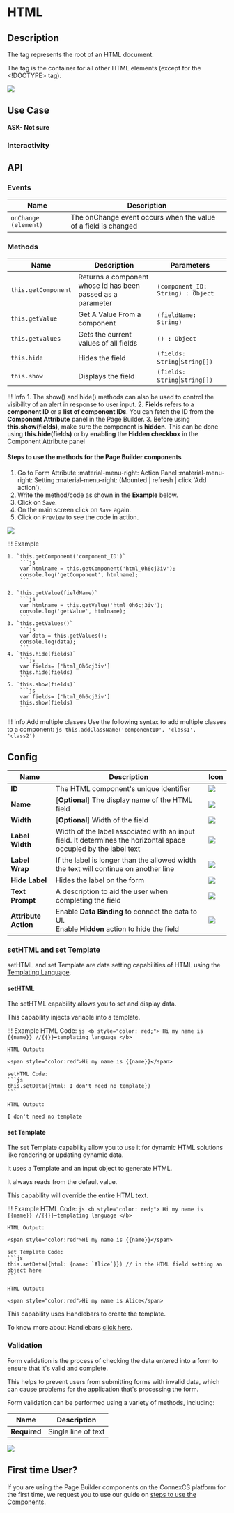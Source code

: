 # HTML

## Description

The <html> tag represents the root of an HTML document.

The <html> tag is the container for all other HTML elements (except for the <!DOCTYPE> tag).

<img src= "/apps/components/img/html.png">

## Use Case

**ASK- Not sure** 

### Interactivity

## API

### Events

| **Name**| **Description**|
|---------|----------------|
| `onChange (element)`| The onChange event occurs when the value of a field is changed|

### Methods

| **Name**| **Description**|**Parameters**|
|---------|----------------|--------------|
|`this.getComponent`|Returns a component whose id has been passed as a parameter|`(component_ID: String) : Object`|
|`this.getValue`|Get A Value From a component|`(fieldName: String)`|
|`this.getValues`|Gets the current values of all fields|`() : Object`|
|`this.hide`|Hides the field|`(fields: String`&#124;`String[])`|
|`this.show`|Displays the field|`(fields: String`&#124;`String[])`|

!!! Info
    1. The show() and hide() methods can also be used to control the visibility of an alert in response to user input.
    2. **Fields** refers to a **component ID** or a **list of component IDs**. You can fetch the ID from the **Component Attribute** panel in the Page Builder.
    3. Before using **this.show(fields)**, make sure the component is **hidden**. This can be done using **this.hide(fields)** or by **enabling** the **Hidden checkbox** in the Component Attribute panel

#### Steps to use the methods for the Page Builder components

1. Go to Form Attribute :material-menu-right: Action Panel :material-menu-right: Setting :material-menu-right: (Mounted | refresh | click 'Add action').
2. Write the method/code as shown in the **Example** below.
3. Click on `Save`.
4. On the main screen click on `Save` again.
5. Click on `Preview` to see the code in action.
<img src= "/apps/components/img/check1.png">

!!! Example

    1. `this.getComponent('component_ID')`
        ```js
        var htmlname = this.getComponent('html_0h6cj3iv');
        console.log('getComponent', htmlname);
        ```
   
    2. `this.getValue(fieldName)`
        ```js
        var htmlname = this.getValue('html_0h6cj3iv');
        console.log('getValue', htmlname);
        ```
    3. `this.getValues()`
        ```js
        var data = this.getValues();
        console.log(data);
        ```
    4. `this.hide(fields)`
        ```js
        var fields= ['html_0h6cj3iv']
        this.hide(fields)
        ```
    5. `this.show(fields)`
        ```js
        var fields= ['html_0h6cj3iv']
        this.show(fields)
        ```

!!! info Add multiple classes
    Use the following syntax to add multiple classes to a component:
    ```js
    this.addClassName('componentID', 'class1', 'class2')
    ```

## Config

| **Name**|**Description**|**Icon**|
|---------|---------------|--------|
|**ID**| The HTML component's unique identifier|<img src= "/apps/components/img/input_id.png">|
|**Name**| [**Optional**] The display name of the HTML field|<img src= "/apps/components/img/checkbox_name.png">|
|**Width**| [**Optional**] Width of the field|<img src= "/apps/components/img/input_width.png">|
|**Label Width**|Width of the label associated with an input field. It determines the horizontal space occupied by the label text|<img src= "/apps/components/img/input_labelwidth1.png">|
|**Label Wrap**| If the label is longer than the allowed width the text will continue on another line|<img src= "/apps/components/img/input_labelwrap1.png">|
|**Hide Label**| Hides the label on the form|<img src= "/apps/components/img/input_hidelabel.png">|
|**Text Prompt**| A description to aid the user when completing the field|<img src= "/apps/components/img/input_textprompt.png">|
|**Attribute Action**|Enable **Data Binding** to connect the data to UI. <br> Enable **Hidden** action to hide the field|<img src= "/apps/components/img/group_attributionaction.png">|

### setHTML and set Template

setHTML and set Template are data setting capabilities of HTML using the [Templating Language](https://handlebarsjs.com/guide/#what-is-handlebars).

#### setHTML

The setHTML capability allows you to set and display data.

This capability injects variable into a template.

!!! Example
    HTML Code:
    ```js
    <b style="color: red;">
        Hi my name is {{name}} //{{}}➡️templating language
    </b>
    ```

    HTML Output:
    
    <span style="color:red">Hi my name is {{name}}</span>

    setHTML Code:
    ```js
    this.setData({html: I don't need no template})
    ```
    
    HTML Output:
    
    I don't need no template

#### set Template

The set Template capability allow you to use it for dynamic HTML solutions like rendering or updating dynamic data.

It uses a Template and an input object to generate HTML.

It always reads from the default value.

This capability will override the entire HTML text.

!!! Example
    HTML Code:
    ```js
    <b style="color: red;">
        Hi my name is {{name}} //{{}}➡️templating language
    </b>
    ```

    HTML Output:
    
    <span style="color:red">Hi my name is {{name}}</span>

    set Template Code:
    ```js
    this.setData({html: {name: `Alice`}}) // in the HTML field setting an object here
    ```
    
    HTML Output:
    
    <span style="color:red">Hi my name is Alice</span>

This capability uses Handlebars to create the template.

To know more about Handlebars [click here](https://handlebarsjs.com/guide/#html-escaping).

### Validation

Form validation is the process of checking the data entered into a form to ensure that it's valid and complete.

This helps to prevent users from submitting forms with invalid data, which can cause problems for the application that's processing the form.

Form validation can be performed using a variety of methods, including:

| **Name**| **Description**|
|---------|----------------|
| **Required**| Single line of text|

<img src= "/apps/components/img/html_validation.png">

## First time User?

If you are using the Page Builder components on the ConnexCS platform for the first time, we request you to use our guide on <a href="https://bani-appsection--connexcs-docs.netlify.app/apps/page-builder/#steps-to-use-components-in-the-page-builder" target="_blank">steps to use the Components</a>.